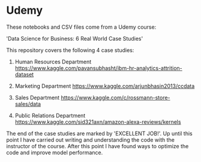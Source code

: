 # Udemy

These notebooks and CSV files come from a Udemy course: 

'Data Science for Business: 6 Real World Case Studies'

This repository covers the following 4 case studies:

1. Human Resources Department 
https://www.kaggle.com/pavansubhasht/ibm-hr-analytics-attrition-dataset

2. Marketing Department
https://www.kaggle.com/arjunbhasin2013/ccdata

3. Sales Department 
https://www.kaggle.com/c/rossmann-store-sales/data

4. Public Relations Department
https://www.kaggle.com/sid321axn/amazon-alexa-reviews/kernels

The end of the case studies are marked by 'EXCELLENT JOB!'. Up until this point I have carried out writing and understanding the code with the instructor of the course. After this point I have found ways to optimize the code and improve model performance. 
